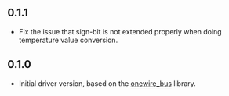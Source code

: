 ## 0.1.1

- Fix the issue that sign-bit is not extended properly when doing temperature value conversion.

## 0.1.0

- Initial driver version, based on the [onewire_bus](https://components.espressif.com/components/espressif/onewire_bus) library.
